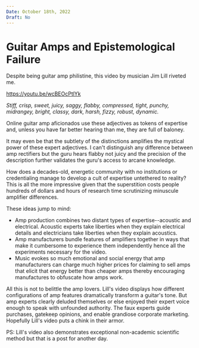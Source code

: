 ```yaml
---
Date: October 18th, 2022
Draft: No
---
```

# Guitar Amps and Epistemological Failure

Despite being guitar amp philistine, this video by musician Jim Lill riveted me.

https://youtu.be/wcBEOcPtlYk

*Stiff, crisp, sweet, juicy, saggy, flabby, compressed, tight, punchy, midrangey, bright, classy, dark, harsh, fizzy, robust, dynamic.*

Online guitar amp aficionados use these adjectives as tokens of expertise and, unless you have far better hearing than me, they are full of baloney.

It may even be that the subtlety of the distinctions amplifies the mystical power of these expert adjectives.
I can't distinguish any difference between amp rectifiers but the guru hears flabby not juicy and the precision of the description further validates the guru's access to arcane knowledge.

How does a decades-old, energetic community with no institutions or credentialing manage to develop a cult of expertise untethered to reality?
This is all the more impressive given that the superstition costs people hundreds of dollars and hours of research time scrutinizing minuscule amplifier differences.

These ideas jump to mind:

- Amp production combines two distant types of expertise--acoustic and electrical. Acoustic experts take liberties when they explain electrical details and electricians take liberties when they explain acoustics.
- Amp manufacturers bundle features of amplifiers together in ways that make it cumbersome to experience them independently hence all the experiments necessary for the video. 
- Music evokes so much emotional and social energy that amp manufacturers can charge much higher prices for claiming to sell amps that elicit that energy better than cheaper amps thereby encouraging manufactures to obfuscate how amps work.

All this is not to belittle the amp lovers.
Lill's video displays how different configurations of amp features dramatically transform a guitar's tone.
But amp experts clearly deluded themselves or else enjoyed their expert voice enough to speak with unfounded authority.
The faux experts guide purchases, gatekeep opinions, and enable grandiose corporate marketing.
Hopefully Lill's video puts a chink in their armor.

PS: Lill's video also demonstrates exceptional non-academic scientific method but that is a post for another day.

